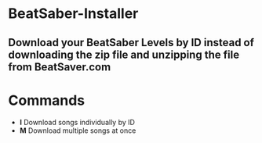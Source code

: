 # BeatSaber-Installer
## Download your BeatSaber Levels by ID instead of downloading the zip file and unzipping the file from BeatSaver.com

# Commands
 - **I** Download songs individually by ID
 - **M** Download multiple songs at once
